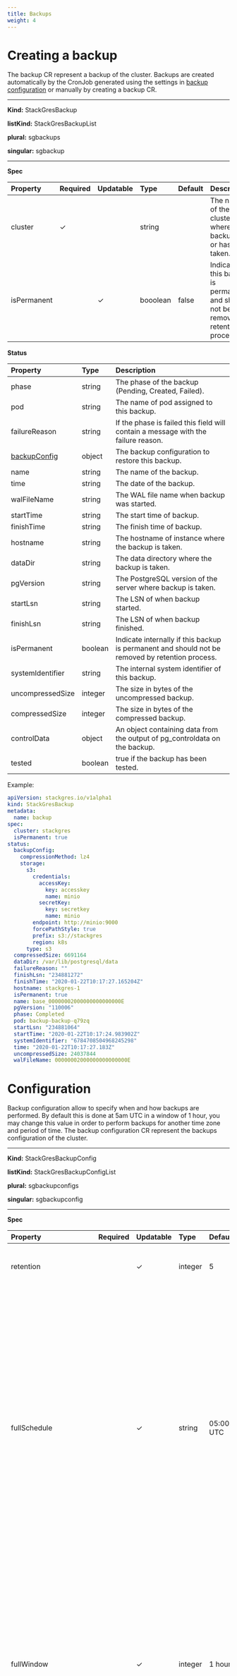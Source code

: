 ```yaml
---
title: Backups
weight: 4
---
```


# Creating a backup

The backup CR represent a backup of the cluster. Backups are created automatically by the CronJob
 generated using the settings in [backup configuration](#configuration) or manually by creating a
 backup CR.

___

**Kind:** StackGresBackup

**listKind:** StackGresBackupList

**plural:** sgbackups

**singular:** sgbackup
___

**Spec**

| Property    | Required | Updatable | Type     | Default | Description |
|:------------|----------|-----------|:---------|:--------|:------------|
| cluster     | ✓        |           | string   |         | The name of the cluster where the backup will or has been taken. |
| isPermanent |          | ✓         | booolean | false   | Indicate if this backup is permanent and should not be removed by retention process. |

**Status**

| Property                       | Type    | Description |
|:-------------------------------|:--------|:------------|
| phase                          | string  | The phase of the backup (Pending, Created, Failed). |
| pod                            | string  | The name of pod assigned to this backup. |
| failureReason                  | string  | If the phase is failed this field will contain a message with the failure reason. |
| [backupConfig](#configuration) | object  | The backup configuration to restore this backup. |
| name                           | string  | The name of the backup. |
| time                           | string  | The date of the backup. |
| walFileName                    | string  | The WAL file name when backup was started. |
| startTime                      | string  | The start time of backup. |
| finishTime                     | string  | The finish time of backup. |
| hostname                       | string  | The hostname of instance where the backup is taken. |
| dataDir                        | string  | The data directory where the backup is taken. |
| pgVersion                      | string  | The PostgreSQL version of the server where backup is taken. |
| startLsn                       | string  | The LSN of when backup started. |
| finishLsn                      | string  | The LSN of when backup finished. |
| isPermanent                    | boolean | Indicate internally if this backup is permanent and should not be removed by retention process. |
| systemIdentifier               | string  | The internal system identifier of this backup. |
| uncompressedSize               | integer | The size in bytes of the uncompressed backup. |
| compressedSize                 | integer | The size in bytes of the compressed backup. |
| controlData                    | object  | An object containing data from the output of pg_controldata on the backup. |
| tested                         | boolean | true if the backup has been tested. |

Example:

```yaml
apiVersion: stackgres.io/v1alpha1
kind: StackGresBackup
metadata:
  name: backup
spec:
  cluster: stackgres
  isPermanent: true
status:
  backupConfig:
    compressionMethod: lz4
    storage:
      s3:
        credentials:
          accessKey:
            key: accesskey
            name: minio
          secretKey:
            key: secretkey
            name: minio
        endpoint: http://minio:9000
        forcePathStyle: true
        prefix: s3://stackgres
        region: k8s
      type: s3
  compressedSize: 6691164
  dataDir: /var/lib/postgresql/data
  failureReason: ""
  finishLsn: "234881272"
  finishTime: "2020-01-22T10:17:27.165204Z"
  hostname: stackgres-1
  isPermanent: true
  name: base_00000002000000000000000E
  pgVersion: "110006"
  phase: Completed
  pod: backup-backup-q79zq
  startLsn: "234881064"
  startTime: "2020-01-22T10:17:24.983902Z"
  systemIdentifier: "6784708504968245298"
  time: "2020-01-22T10:17:27.183Z"
  uncompressedSize: 24037844
  walFileName: 00000002000000000000000E
```

# Configuration

Backup configuration allow to specify when and how backups are performed. By default this is done
 at 5am UTC in a window of 1 hour, you may change this value in order to perform backups for
 another time zone and period of time.
The backup configuration CR represent the backups configuration of the cluster.

___

**Kind:** StackGresBackupConfig

**listKind:** StackGresBackupConfigList

**plural:** sgbackupconfigs

**singular:** sgbackupconfig
___

**Spec**


| Property                               | Required | Updatable |Type     | Default   | Description |
|:---------------------------------------|----------|-----------|:--------|:----------|:------------|
| retention                              |          | ✓         | integer | 5         | Retains specified number of full backups. Default is 5 |
| fullSchedule                           |          | ✓         | string  | 05:00 UTC | Specify when to perform full backups using cron syntax:<br><minute: 0 to 59, or *> <hour: 0 to 23, or * for any value. All times UTC> <day of the month: 1 to 31, or *> <month: 1 to 12, or *> <day of the week: 0 to 7 (0 and 7 both represent Sunday), or *>. <br>If not specified full backups will be performed each day at 05:00 UTC  |
| fullWindow                             |          | ✓         | integer | 1 hour    | Specify the time window in minutes where a full backup will start happening after the point in time specified by fullSchedule. If for some reason the system is not capable to start the full backup it will be skipped. If not specified the window will be of 1 hour  |
| compressionMethod                      |          | ✓         | string  | lz4       | To configure compression method used for backups. Possible options are: lz4, lzma, brotli. Default method is lz4. LZ4 is the fastest method, but compression ratio is bad. LZMA is way much slower, however it compresses backups about 6 times better than LZ4. Brotli is a good trade-off between speed and compression ratio which is about 3 times better than LZ4  |
| diskRateLimit                          |          | ✓         | integer | unlimited | To configure disk read rate limit during uploads in bytes per second  |
| networkRateLimit                       |          | ✓         | integer | unlimited | To configure network read rate limit during uploads in bytes per second  |
| uploadDiskConcurrency                  |          | ✓         | integer | 1         | To configure how many concurrency streams are reading disk during uploads. By default 1 stream  |
| [pgpConfiguration](#pgp-configuration) |          | ✓         | string  |           | The OpenPGP configuration for encryption and decryption backups with the following properties: - key: PGP private key  |
| tarSizeThreshold                       |          | ✓         | integer | 1 GB      | To configure the size of one backup bundle (in bytes). Smaller size causes granularity and more optimal, faster recovering. It also increases the number of storage requests, so it can costs you much money. Default size is 1 GB (1 << 30 - 1 bytes)  |
| [storage](#storage-configuration)      | ✓        |           | object  |           | Backup storage configuration  |

Example:

```yaml
apiVersion: stackgres.io/v1alpha1
kind: StackGresBackupConfig
metadata:
  name: backupconf
spec:
  retention: 5
  fullSchedule: 0 5 * * *
  fullWindow: 60
  storage:
    type: s3
    s3:
      credentials:
        accessKey:
          key: accesskey
          name: my-cluster-minio
        secretKey:
          key: secretkey
          name: my-cluster-minio
      endpoint: http://my-cluster-minio:9000
      forcePathStyle: true
      prefix: s3://stackgres
      region: k8s
```
 
Default settings are stored in the same namespaces of the stackgres operator,
 with the name `defaultbackupconfig`

Given a stackgres operator installed in the `stackgres` namespace we can see the backup default values with de command:

``` sh
kubectl get sgbackupconfig -n stackgres defaultbackupconfig -o yaml
```

If a backup configuration is not specified in the cluster settings, a new one will be created with the default values. 

The default name of backup configuration CR is `defaultbackupconfig`

# PGP configuration

| Property                                                                                              | Required | Updatable | Type   | Default | Description |
|:------------------------------------------------------------------------------------------------------|----------|-----------|:-------|:--------|:------------|
| [key](https://kubernetes.io/docs/reference/generated/kubernetes-api/v1.12/#secretkeyselector-v1-core) | ✓        | ✓         | object |         | PGP private key  |

# Storage Configuration

| Property                                              | Required            | Updatable | Type   | Default | Description |
|:------------------------------------------------------|---------------------|-----------|:-------|:--------|:------------|
| type                                                  | ✓                   |           | string |         | Type of storage: <br>- s3: Amazon Web Services S3 <br>- gcs: Google Clooud Storage <br>- azureblob: Azure Blob Storage  |
| [s3](#s3--amazon-web-services-s3-configuration)       | if type = s3        |           | object |         | Amazon Web Services S3 configuration |
| [gcs](#gsc--google-cloud-storage-configuration)       | if type = gcs       |           | object |         | Google Cloud Storage configuration |
| [azureblob](#azure--azure-blob-storage-configuration) | if type = azureblob |           | object |         | Google Cloud Storage configuration |

## S3 - Amazon Web Services S3 configuration

| Property                       | Required | Updatable | Type    | Default | Description |
|:-------------------------------|----------|-----------|:--------|:--------|:------------|
| prefix                         | ✓        |           | string  |         | The AWS S3 bucket and prefix (eg. s3://bucket/path/to/folder) |
| [credentials](#s3-credentials) | ✓        |           | object  |         | The credentials to access AWS S3 for writing and reading  |
| region                         |          |           | string  |         | The AWS S3 region. Region can be detected using s3:GetBucketLocation, but if you wish to avoid this API call or forbid it from the applicable IAM policy, specify this property  |
| endpoint                       |          |           | string  |         |Overrides the default hostname to connect to an S3-compatible service. i.e, http://s3-like-service:9000  |
| forcePathStyle                 |          |           | boolean |         | To enable path-style addressing(i.e., http://s3.amazonaws.com/BUCKET/KEY) when connecting to an S3-compatible service that lack of support for sub-domain style bucket URLs (i.e., http://BUCKET.s3.amazonaws.com/KEY). Defaults to false  |
| storageClass                   |          |           | string  |         | By default, the "STANDARD" storage class is used. Other supported values include "STANDARD_IA" for Infrequent Access and "REDUCED_REDUNDANCY" for Reduced Redundancy  |
| sse                            |          |           | string  |         | To enable S3 server-side encryption, set to the algorithm to use when storing the objects in S3 (i.e., AES256, aws:kms)  |
| sseKmsId                       |          |           | string  |         | If using S3 server-side encryption with aws:kms, the KMS Key ID to use for object encryption  |
| cseKmsId                       |          |           | string  |         | To configure AWS KMS key for client side encryption and decryption. By default, no encryption is used. (region or cseKmsRegion required to be set when using AWS KMS key client side encryption)  |
| cseKmsRegion                   |          |           | string  |         | To configure AWS KMS key region for client side encryption and decryption (i.e., eu-west-1)  |

### S3 Credentials

| Property                                                                                                    | Required | Updatable | Type   | Default | Description |
|:------------------------------------------------------------------------------------------------------------|----------|-----------|:-------|:--------|:------------|
| [accessKey](https://kubernetes.io/docs/reference/generated/kubernetes-api/v1.12/#secretkeyselector-v1-core) | ✓        |           | object |         | The AWS S3 bucket and prefix (eg. s3://bucket/path/to/folder) |
| [secretKey](https://kubernetes.io/docs/reference/generated/kubernetes-api/v1.12/#secretkeyselector-v1-core) | ✓        |           | object |         | AWS Secret Access Key  |

## GSC - Google Cloud Storage configuration

| Property                        | Required | Updatable | Type   | Default | Description |
|:--------------------------------|----------|-----------|:-------|:--------|:------------|
| prefix                          | ✓        |           | string |         | Specify where to store backups (eg. gs://x4m-test-bucket/walg-folder) |
| [credentials](#gcp-credentials) | ✓        |           | object |         | The credentials to access GCS for writing and reading |

### GCP Credentials

| Property                                                                                                                | Required | Updatable | Type   | Default | Description |
|:------------------------------------------------------------------------------------------------------------------------|----------|:----------|:-------|:--------|:------------|
| [serviceAccountJsonKey](https://kubernetes.io/docs/reference/generated/kubernetes-api/v1.12/#secretkeyselector-v1-core) | ✓        |           | object |         | The key of the secret to select from. Must be a valid secret key |


## AZURE - Azure Blob Storage configuration

| Property                          | Required | Updatable | Type    | Default | Description |
|:----------------------------------|----------|-----------|:--------|:--------|:-------------|
| prefix                            | ✓        |           | string  |         | Specify where to store backups in Azure storage (eg. azure://test-container/walg-folder) |  
| [credentials](#azure-credentials) | ✓        |           | object  |         | AWS Secret Access Key  |
| bufferSize                        |          |           | integer | 64 MB   | Overrides the default upload buffer size of 67108864 bytes (64 MB). Note that the size of the buffer must be specified in bytes. Therefore, to use 32 MB sized buffers, this variable should be set to 33554432 bytes  |
| maxBuffers                        |          |           | integer | 3       | Overrides the default maximum number of upload buffers. By default, at most 3 buffers are used concurrently  |

### Azure Credentials

| Property                                                                                                    | Required | Updatable | Type   | Default | Description |
|:------------------------------------------------------------------------------------------------------------|----------|-----------|:-------|:--------|:-------------|
| [account](https://kubernetes.io/docs/reference/generated/kubernetes-api/v1.12/#secretkeyselector-v1-core)   | ✓        |           | object |         | The name of the storage account |
| [accessKey](https://kubernetes.io/docs/reference/generated/kubernetes-api/v1.12/#secretkeyselector-v1-core) | ✓        |           | object |         | The primary or secondary access key for the storage account. |
